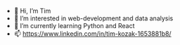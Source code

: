 - 👋 Hi, I’m Tim
- 👀 I’m interested in web-development and data analysis
- 🌱 I’m currently learning Python and React
- 📫 https://www.linkedin.com/in/tim-kozak-1653881b8/

<!---
TimKozak/TimKozak is a ✨ special ✨ repository because its `README.md` (this file) appears on your GitHub profile.
You can click the Preview link to take a look at your changes.
--->
